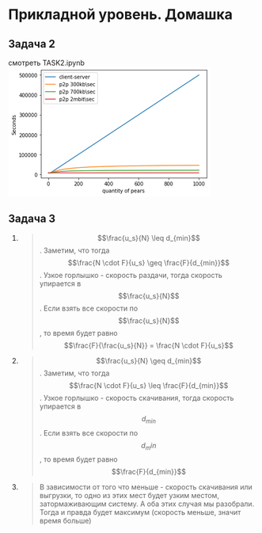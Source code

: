 # Прикладной уровень. Домашка

## Задача 2

смотреть TASK2.ipynb
![](./images/download_time.png)


## Задача 3

1.  
    >$$\frac{u_s}{N} \leq d_{min}$$. Заметим, что тогда $$\frac{N \cdot F}{u_s} \geq \frac{F}{d_{min}}$$. 
    Узкое горлышко - скорость раздачи, тогда скорость упирается в $$\frac{u_s}{N}$$. Если взять все скорости по $$\frac{u_s}{N}$$, то время будет равно $$\frac{F}{\frac{u_s}{N}} = \frac{N \cdot F}{u_s}$$

2. 
    >$$\frac{u_s}{N} \geq d_{min}$$. Заметим, что тогда $$\frac{N \cdot F}{u_s} \leq \frac{F}{d_{min}}$$. 
    Узкое горлышко - скорость скачивания, тогда скорость упирается в $$d_{min}$$. Если взять все скорости по $$d_min$$, то время будет равно $$\frac{F}{d_{min}}$$

3. 
    >В зависимости от того что меньше - скорость скачивания или выгрузки, то одно из этих мест будет узким местом, затормаживающим систему. А оба этих случая мы разобрали. Тогда и правда будет максимум (скорость меньше, значит время больше)